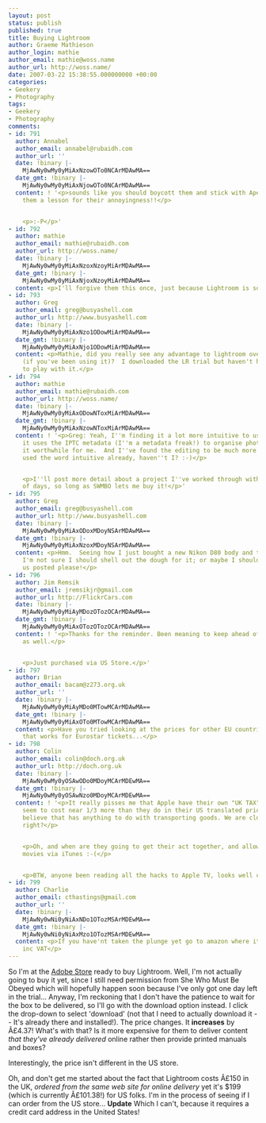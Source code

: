 ```yaml
---
layout: post
status: publish
published: true
title: Buying Lightroom
author: Graeme Mathieson
author_login: mathie
author_email: mathie@woss.name
author_url: http://woss.name/
date: 2007-03-22 15:38:55.000000000 +00:00
categories:
- Geekery
- Photography
tags:
- Geekery
- Photography
comments:
- id: 791
  author: Annabel
  author_email: annabel@rubaidh.com
  author_url: ''
  date: !binary |-
    MjAwNy0wMy0yMiAxNzowOTo0NCArMDAwMA==
  date_gmt: !binary |-
    MjAwNy0wMy0yMiAxNjowOTo0NCArMDAwMA==
  content: ! '<p>sounds like you should boycott them and stick with Aperture to teach
    them a lesson for their annoyingness!!</p>


    <p>:-P</p>'
- id: 792
  author: mathie
  author_email: mathie@rubaidh.com
  author_url: http://woss.name/
  date: !binary |-
    MjAwNy0wMy0yMiAxNzoxNzoyMiArMDAwMA==
  date_gmt: !binary |-
    MjAwNy0wMy0yMiAxNjoxNzoyMiArMDAwMA==
  content: <p>I'll forgive them this once, just because Lightroom is soo shiny!</p>
- id: 793
  author: Greg
  author_email: greg@busyashell.com
  author_url: http://www.busyashell.com
  date: !binary |-
    MjAwNy0wMy0yMiAxNzo1ODowMiArMDAwMA==
  date_gmt: !binary |-
    MjAwNy0wMy0yMiAxNjo1ODowMiArMDAwMA==
  content: <p>Mathie, did you really see any advantage to lightroom over aperture
    (if you've been using it)?  I downloaded the LR trial but haven't had much time
    to play with it.</p>
- id: 794
  author: mathie
  author_email: mathie@rubaidh.com
  author_url: http://woss.name/
  date: !binary |-
    MjAwNy0wMy0yMiAxODowNToxMiArMDAwMA==
  date_gmt: !binary |-
    MjAwNy0wMy0yMiAxNzowNToxMiArMDAwMA==
  content: ! '<p>Greg: Yeah, I''m finding it a lot more intuitive to use.  The way
    it uses the IPTC metadata (I''m a metadata freak!) to organise photos alone makes
    it worthwhile for me.  And I''ve found the editing to be much more ... umm, I''ve
    used the word intuitive already, haven''t I? :-)</p>


    <p>I''ll post more detail about a project I''ve worked through with it in a couple
    of days, so long as SWMBO lets me buy it!</p>'
- id: 795
  author: Greg
  author_email: greg@busyashell.com
  author_url: http://www.busyashell.com
  date: !binary |-
    MjAwNy0wMy0yMiAxODoxMDoyNSArMDAwMA==
  date_gmt: !binary |-
    MjAwNy0wMy0yMiAxNzoxMDoyNSArMDAwMA==
  content: <p>Hmm.  Seeing how I just bought a new Nikon D80 body and three lenses,
    I'm not sure I should shell out the dough for it; or maybe I should. :)  Keep
    us posted please!</p>
- id: 796
  author: Jim Remsik
  author_email: jremsikjr@gmail.com
  author_url: http://FlickrCars.com
  date: !binary |-
    MjAwNy0wMy0yMiAyMDozOTozOCArMDAwMA==
  date_gmt: !binary |-
    MjAwNy0wMy0yMiAxOTozOTozOCArMDAwMA==
  content: ! '<p>Thanks for the reminder. Been meaning to keep ahead of my trial timeout
    as well.</p>


    <p>Just purchased via US Store.</p>'
- id: 797
  author: Brian
  author_email: bacam@z273.org.uk
  author_url: ''
  date: !binary |-
    MjAwNy0wMy0yMiAyMDo0MTowMCArMDAwMA==
  date_gmt: !binary |-
    MjAwNy0wMy0yMiAxOTo0MTowMCArMDAwMA==
  content: <p>Have you tried looking at the prices for other EU countries?  I've heard
    that works for Eurostar tickets...</p>
- id: 798
  author: Colin
  author_email: colin@doch.org.uk
  author_url: http://doch.org.uk
  date: !binary |-
    MjAwNy0wMy0yOSAwODo0MDoyMCArMDEwMA==
  date_gmt: !binary |-
    MjAwNy0wMy0yOSAwNzo0MDoyMCArMDEwMA==
  content: ! '<p>It really pisses me that Apple have their own "UK TAX", most things
    seem to cost near 1/3 more than they do in their US translated prices. I hardly
    believe that has anything to do with transporting goods. We are closer to China,
    right?</p>


    <p>Oh, and when are they going to get their act together, and allow us to download
    movies via iTunes :-(</p>


    <p>BTW, anyone been reading all the hacks to Apple TV, looks well cool.</p>'
- id: 799
  author: Charlie
  author_email: cthastings@gmail.com
  author_url: ''
  date: !binary |-
    MjAwNy0wNi0yNiAxNDo1OTozMSArMDEwMA==
  date_gmt: !binary |-
    MjAwNy0wNi0yNiAxMzo1OTozMSArMDEwMA==
  content: <p>If you have'nt taken the plunge yet go to amazon where it is Â£135.98
    inc VAT</p>
---
```

So I'm at the [Adobe Store](https://store2.adobe.com/cfusion/store/index.cfm?store=OLS-UK&nr=0#view=ols_prod&loc=en_gb&store=OLS-UK&categoryOID=1609645&distributionOID=103&nr=0) ready to buy Lightroom.  Well, I'm not actually going to buy it yet, since I still need permission from She Who Must Be Obeyed which will hopefully happen soon because I've only got one day left in the trial...  Anyway, I'm reckoning that I don't have the patience to wait for the box to be delivered, so I'll go with the download option instead.  I click the drop-down to select 'download' (not that I need to actually download it -- It's already there and installed!).  The price changes.  It **increases** by Â£4.37!  What's with that?  Is it more expensive for them to deliver content *that they've already delivered* online rather then provide printed manuals and boxes?

Interestingly, the price isn't different in the US store.

Oh, and don't get me started about the fact that Lightroom costs Â£150 in the UK, *ordered from the same web site for online delivery* yet it's $199 (which is currently Â£101.38!) for US folks.  I'm in the process of seeing if I can order from the US store... **Update** Which I can't, because it requires a credit card address in the United States!
